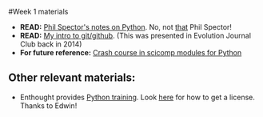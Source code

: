 #Week 1 materials

* __READ:__ [Phil Spector's notes on Python](https://www.stat.berkeley.edu/~spector/python).  No, not
  [that](https://en.wikipedia.org/wiki/Phil_Spector) Phil Spector!
* __READ:__ [My intro to git/github](https://github.com/ThorntonLab/intro2github).  (This was presented in Evolution Journal Club back in 2014)
* __For future reference:__ [Crash course in scicomp modules for Python](https://anonimops.de/PythonCrash/PythonNumpy.pdf) 

## Other relevant materials:

* Enthought provides [Python training](https://training.enthought.com/A). Look [here](https://store.enthought.com/licenses/academic/) for how to get a license.  Thanks to Edwin!

